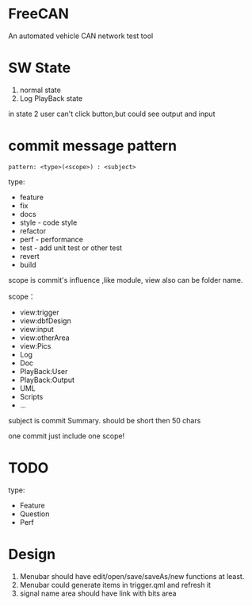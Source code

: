 # FreeCAN
An automated vehicle CAN network test tool

# SW State
1. normal state
2. Log PlayBack state

in state 2 user can't click button,but could see output and input

# commit message pattern

    pattern: <type>(<scope>) : <subject>

type:

- feature
- fix
- docs
- style - code style
- refactor
- perf - performance
- test - add unit test or other test
- revert
- build  

scope is commit's influence ,like module, view also can be folder name.

scope：

- view:trigger
- view:dbfDesign
- view:input
- view:otherArea
- view:Pics
- Log
- Doc
- PlayBack:User
- PlayBack:Output
- UML
- Scripts
- ...

subject is commit Summary. should be short then 50 chars

one commit just include one scope!

# TODO

type:

- Feature
- Question
- Perf

# Design

1. Menubar should have edit/open/save/saveAs/new functions at least.
2. Menubar could generate items in trigger.qml and refresh it
3. signal name area should have link with bits area
